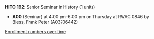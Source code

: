 **HITO 192**: Senior Seminar in History (1 units)

- **A00** (Seminar) at 4:00 pm–6:00 pm on Thursday at RWAC 0846 by Biess, Frank Peter (A03706442)

[Enrollment numbers over time](./HITO192.tsv)
